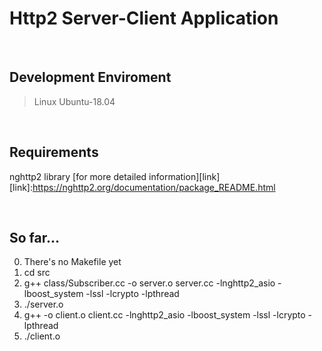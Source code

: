 # Http2 Server-Client Application
<br>

## Development Enviroment

>Linux Ubuntu-18.04

<br>

## Requirements

nghttp2 library
[for more detailed information][link]
[link]:https://nghttp2.org/documentation/package_README.html  

<br>

## So far... 

0. There's no Makefile yet
1. cd src
2. g++ class/Subscriber.cc -o server.o server.cc -lnghttp2_asio -lboost_system -lssl -lcrypto -lpthread 
3. ./server.o
4.  g++ -o client.o client.cc -lnghttp2_asio -lboost_system -lssl -lcrypto -lpthread
5. ./client.o